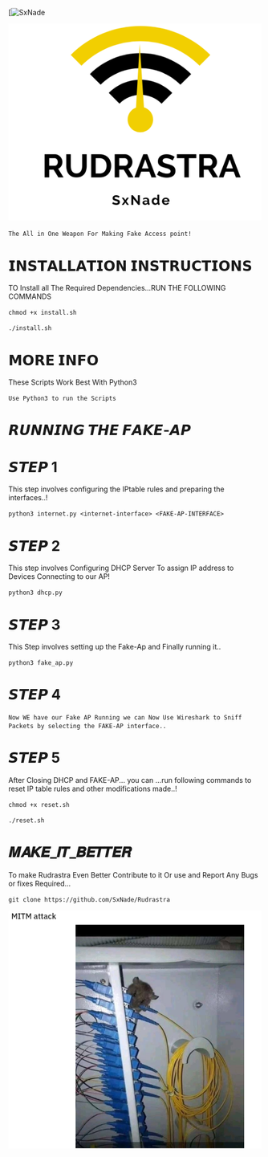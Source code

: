 [![SxNade](https://img.shields.io/badge/MadeBy-SxNade-red)


   ![Capture](https://github.com/SxNade/Rudrastra/blob/main/rd.png)


`The All in One Weapon For Making Fake Access point!`
# 𝗜𝗡𝗦𝗧𝗔𝗟𝗟𝗔𝗧𝗜𝗢𝗡 𝗜𝗡𝗦𝗧𝗥𝗨𝗖𝗧𝗜𝗢𝗡𝗦
TO Install all The Required Dependencies...RUN THE FOLLOWING COMMANDS

`chmod +x install.sh`

`./install.sh`

# 𝗠𝗢𝗥𝗘 𝗜𝗡𝗙𝗢

These Scripts Work Best With Python3

`Use Python3 to run the Scripts`


# 𝙍𝙐𝙉𝙉𝙄𝙉𝙂 𝙏𝙃𝙀 𝙁𝘼𝙆𝙀-𝘼𝙋

# 𝙎𝙏𝙀𝙋 1
This step involves configuring the IPtable rules and preparing the interfaces..!

`python3 internet.py <internet-interface> <FAKE-AP-INTERFACE>`

# 𝙎𝙏𝙀𝙋 2
This step involves Configuring DHCP Server To assign IP address to Devices Connecting to our AP!

`python3 dhcp.py`

# 𝙎𝙏𝙀𝙋 3
This Step involves setting up the Fake-Ap and Finally running it..

`python3 fake_ap.py`

# 𝙎𝙏𝙀𝙋 4
`Now WE have our Fake AP Running we can Now Use Wireshark to Sniff Packets by selecting the FAKE-AP interface..`

# 𝙎𝙏𝙀𝙋 5
After Closing DHCP and FAKE-AP... you can ...run following commands to reset IP table rules and other modifications made..!

`chmod +x reset.sh`

`./reset.sh`

# 𝑴𝑨𝑲𝑬_𝑰𝑻_𝑩𝑬𝑻𝑻𝑬𝑹
To make Rudrastra Even Better Contribute to it Or use and Report Any Bugs or fixes Required...

`git clone https://github.com/SxNade/Rudrastra`


![Capture](https://raw.githubusercontent.com/SxNade/Rudrastra/main/ritm.png)
